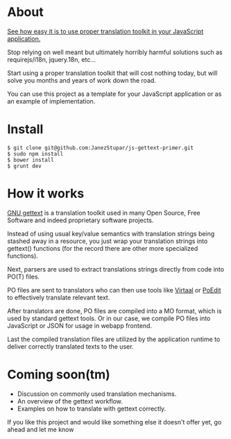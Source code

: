 # About
[See how easy it is to use proper translation toolkit in your JavaScript application.](http://js-gettext-primer.janezstupar.com)

Stop relying on well meant but ultimately horribly harmful solutions such as requirejs/i18n, jquery.18n, etc...

Start using a proper translation toolkit that will cost nothing today, but will solve you months and years of work down 
the road.

You can use this project as a template for your JavaScript application or as an example of implementation.

# Install
    $ git clone git@github.com:JanezStupar/js-gettext-primer.git
    $ sudo npm install
    $ bower install
    $ grunt dev
    
# How it works
[GNU gettext](https://www.gnu.org/software/gettext/) is a translation toolkit used in many Open Source, Free Software
and indeed proprietary software projects.

Instead of using usual key/value semantics with translation strings being stashed away in a resource, you just wrap your
translation strings into gettext() functions (for the record there are other more specialized functions).

Next, parsers are used to extract translations strings directly from code into PO(T) files.

PO files are sent to translators who can then use tools like [Virtaal](http://virtaal.translatehouse.org/) or [PoEdit](http://poedit.net/)
to effectively translate relevant text.

After translators are done, PO files are compiled into a MO format, which is used by standard gettext tools.
Or in our case, we compile PO files into JavaScript or JSON for usage in webapp frontend.

Last the compiled translation files are utilized by the application runtime to deliver correctly translated texts to
the user.
    
# Coming soon(tm)
* Discussion on commonly used translation mechanisms.
* An overview of the gettext workflow.
* Examples on how to translate with gettext correctly.

If you like this project and would like something else it doesn't offer yet, go ahead and let me know
